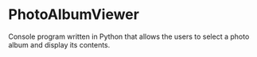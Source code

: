 # PhotoAlbumViewer
Console program written in Python that allows the users to select a photo album and display its contents.

